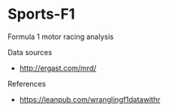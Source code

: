 # Sports-F1
Formula 1 motor racing analysis

Data sources
- http://ergast.com/mrd/

References
- https://leanpub.com/wranglingf1datawithr
